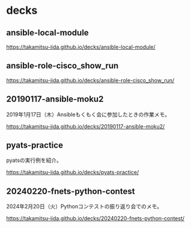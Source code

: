 # decks

<!---
https://takamitsu-iida.github.io/decks/
--->

## ansible-local-module

<https://takamitsu-iida.github.io/decks/ansible-local-module/>

## ansible-role-cisco_show_run

<https://takamitsu-iida.github.io/decks/ansible-role-cisco_show_run/>

## 20190117-ansible-moku2

2019年1月17日（木）Ansibleもくもく会に参加したときの作業メモ。

<https://takamitsu-iida.github.io/decks/20190117-ansible-moku2/>

## pyats-practice

pyatsの実行例を紹介。

<https://takamitsu-iida.github.io/decks/pyats-practice/>


## 20240220-fnets-python-contest

2024年2月20日（火）Pythonコンテストの振り返り会でのメモ。

<https://takamitsu-iida.github.io/decks/20240220-fnets-python-contest/>
